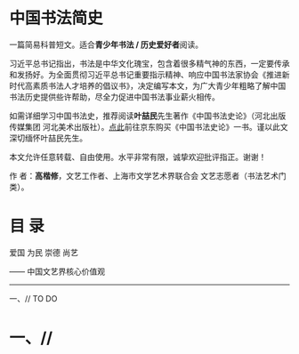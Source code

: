 # 中国书法简史

一篇简易科普短文。适合**青少年书法 / 历史爱好者**阅读。

习近平总书记指出，书法是中华文化瑰宝，包含着很多精气神的东西，一定要传承和发扬好。为全面贯彻习近平总书记重要指示精神、响应中国书法家协会《推进新时代高素质书法人才培养的倡议书》，决定编写本文，为广大青少年粗略了解中国书法历史提供些许帮助，尽全力促进中国书法事业薪火相传。

如需详细学习中国书法史，推荐阅读**叶喆民**先生著作《中国书法史论》（河北出版传媒集团 河北美术出版社）。[点此](https://item.jd.com/28672549908.html)前往京东购买《中国书法史论》一书。谨以此文深切缅怀叶喆民先生。

本文允许任意转载、自由使用。水平非常有限，诚挚欢迎批评指正。谢谢！

作 者：**高楷修**，文艺工作者、上海市文学艺术界联合会 文艺志愿者（书法艺术门类）。

# 目 录

爱国 为民 崇德 尚艺

—— 中国文艺界核心价值观

---

一、// TO DO

# 一、//

